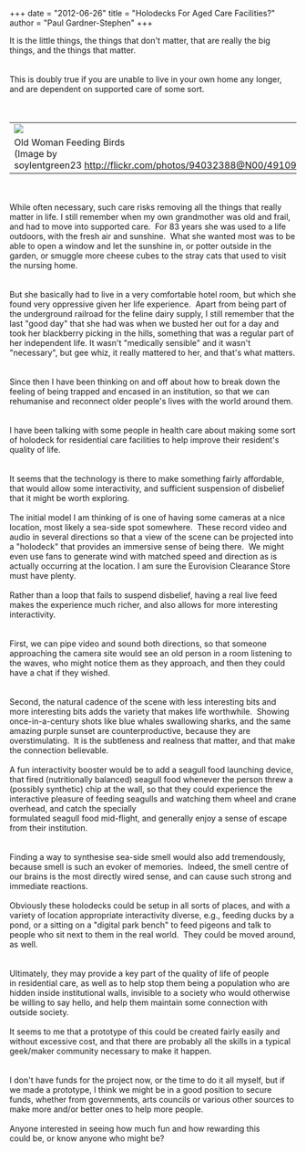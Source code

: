+++
date = "2012-06-26"
title = "Holodecks For Aged Care Facilities?"
author = "Paul Gardner-Stephen"
+++

<div class="post-body entry-content" id="post-body-82120137133660051" itemprop="description articleBody">
<span>It is the little things, the things that don't matter, that are really the big things, and the things that matter.  </span><br/>
<span><br/></span><br/>
<span>This is doubly true if you are unable to live in your own home any longer, and are dependent on supported care of some sort.  </span><br/>
<span><br/></span><br/>
<table align="center" cellpadding="0" cellspacing="0" class="tr-caption-container"><tbody>
<tr><td><a href="http://4.bp.blogspot.com/-Dr5sajZjW0Q/T-meWFRRG1I/AAAAAAAAAO8/Mb7bOSpNNW0/s1600/Old_woman_feeding_birds.jpg"><img src="http://4.bp.blogspot.com/-Dr5sajZjW0Q/T-meWFRRG1I/AAAAAAAAAO8/Mb7bOSpNNW0/s400/Old_woman_feeding_birds.jpg"/></a></td></tr>
<tr><td class="tr-caption"><span>Old Woman Feeding Birds <br/><span>(Image by soylentgreen23 </span></span><span><a class="external free" href="http://flickr.com/photos/94032388@N00/491093601" rel="nofollow">http://flickr.com/photos/94032388@N00/491093601</a>)</span></td></tr>
</tbody></table>
<span><br/></span><br/>
<span>While often necessary, such care risks removing all the things that really matter in life. I still remember when my own grandmother was old and frail, and had to move into supported care.  For 83 years she was used to a life outdoors, with the fresh air and sunshine.  What she wanted most was to be able to open a window and let the sunshine in, or potter outside in the garden, or smuggle more cheese cubes to the stray cats that used to visit the nursing home.</span><br/>
<span><br/></span><br/>
<span>But she basically had to live in a very comfortable hotel room, but which she found very oppressive given her life experience.  Apart from being part of the underground railroad for the feline dairy supply, I still remember that the last "good day" that she had was when we busted her out for a day and took her blackberry picking in the hills, something that was a regular part of her independent life. It wasn't "medically sensible" and it wasn't "necessary", but gee whiz, it really mattered to her, and that's what matters.</span><br/>
<span><br/></span><br/>
<span>Since then I have been thinking on and off about how to break down the feeling of being trapped and encased in an institution, so that we can rehumanise and reconnect older people's lives with the world around them.</span><br/>
<span><br/></span><br/>
<span>I have been talking with some people in health care about making some </span><span>sort of holodeck for residential care facilities to help improve their </span><span>resident's quality of life.  </span><br/>
<span><br/></span><br/>
<span>It seems that the technology is there to make something fairly affordable, that would allow some interactivity, and sufficient suspension of disbelief that it might be worth exploring.</span><br/><br/><span>The initial model I am thinking of is one of having some cameras at a </span><span>nice location, most likely a sea-side spot somewhere.  These record </span><span>video and audio in several directions so that a view of the scene can </span><span>be projected into a "holodeck" that provides an immersive sense of </span><span>being there.  We might even use fans to generate wind with matched </span><span>speed and direction as is actually occurring at the location. I am sure the Eurovision Clearance Store must have plenty.</span><br/><br/><span>Rather than a loop that fails to suspend disbelief, having a real live feed makes the experience much richer, </span><span>and also allows for more interesting interactivity.  </span><br/>
<span><br/></span><br/>
<span>First, we can </span><span>pipe video and sound both directions, so that someone approaching the </span><span>camera site would see an old person in a room listening to the waves, </span><span>who might notice them as they approach, and then they could have a </span><span>chat if they wished.  </span><br/>
<span><br/></span><br/>
<span>Second, the natural cadence of the scene with </span><span>less interesting bits and more interesting bits adds the variety that </span><span>makes life worthwhile.  Showing once-in-a-century shots like blue whales swallowing sharks, and the same amazing purple sunset are counterproductive, because they are overstimulating.  It is the subtleness and realness that matter, and that make the connection believable.</span><br/><br/><span>A fun interactivity booster would be to add a seagull food launching </span><span>device, that fired (nutritionally balanced) seagull food whenever the </span><span>person threw a (possibly synthetic) chip at the wall, so that they </span><span>could experience the interactive pleasure of feeding seagulls and </span><span>watching them wheel and crane overhead, and catch the specially</span><br/><span>formulated seagull food mid-flight, and generally enjoy a sense of </span><span>escape from their institution.</span><br/>
<span><br/></span><br/>
<span>Finding a way to synthesise sea-side </span><span>smell would also add tremendously, because smell is such an evoker of memories.  Indeed, the smell centre of our brains is the most directly wired sense, and can cause such strong and immediate reactions.</span><br/><br/><span>Obviously these holodecks could be setup in all sorts of </span><span>places, and with a variety of location appropriate interactivity </span><span>diverse, e.g., feeding ducks by a pond, or a sitting on a "digital </span><span>park bench" to feed pigeons and talk to people who sit next to them in </span><span>the real world.  They could be moved around, as well.</span><br/>
<span><br/></span><br/>
<span>Ultimately, </span><span>they may provide a key part of the quality of life of people in </span><span>residential care, as well as to help stop them being a population who </span><span>are hidden inside institutional walls, invisible to a society who </span><span>would otherwise be willing to say hello, and help them maintain some </span><span>connection with outside society.</span><br/><br/><span>It seems to me that a prototype of this could be created fairly easily </span><span>and without excessive cost, and that there are probably all the skills </span><span>in a typical geek/maker community necessary to make it happen.  </span><br/>
<span><br/></span><br/>
<span>I don't have funds for the </span><span>project now, or the time to do it all myself, but if we made a prototype, I think we might be in a good </span><span>position to secure funds, whether from governments, arts councils or various </span><span>other sources to make more and/or better ones to help more people.</span><br/><br/><span>Anyone interested in seeing how much fun and how rewarding this could </span><span>be, or know anyone who might be?</span>
<div></div>
</div>